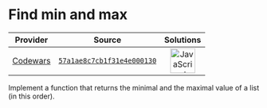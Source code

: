 [_metadata_:generated]: - "true"

# Find min and max

<!-- INFO TABLE BEGIN -->

| Provider                                        | Source                                                                               | Solutions                                                                                                                                                    |
| :---------------------------------------------: | :----------------------------------------------------------------------------------: | :----------------------------------------------------------------------------------------------------------------------------------------------------------: |
| [Codewars](../../../docs/providers/Codewars.md) | [`57a1ae8c7cb1f31e4e000130`](https://www.codewars.com/kata/57a1ae8c7cb1f31e4e000130) | [<img src="https://res.cloudinary.com/rascaltwo/image/upload/v1631924076/javascript_ehszr7.svg" alt="JavaScript" title="JavaScript" width="50" />](solve.js) |

<!-- INFO TABLE END -->

Implement a function that returns the minimal and the maximal value of a list (in this order).
